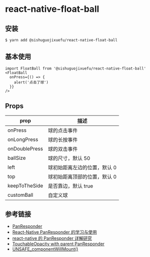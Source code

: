 # react-native-float-ball

## 安装

```sh
$ yarn add @sishuguojixuefu/react-native-float-ball
```

## 基本使用

```
import FloatBall from '@sishuguojixuefu/react-native-float-ball'
<FloatBall
  onPress={() => {
    alert('点击了球')
  }}
/>
```

## Props

| prop          | 描述                         |
| ------------- | ---------------------------- |
| onPress       | 球的点击事件                 |
| onLongPress   | 球的长按事件                 |
| onDoublePress | 球的双击事件                 |
| ballSize      | 球的尺寸，默认 50            |
| left          | 球初始距离左边的位置，默认 0 |
| top           | 球初始距离顶部的位置，默认 0 |
| keepToTheSide | 是否靠边，默认 true          |
| customBall    | 自定义球                     |

## 参考链接

- [PanResponder](https://reactnative.cn/docs/panresponder/)
- [React-Native PanResponder 的学习与使用](http://t.cn/AiNz29NE)
- [react-native 的 PanResponder 详解研究](http://t.cn/AiNmWcqR)
- [TouchableOpacity with parent PanResponder](http://t.cn/AiNminWr)
- [UNSAFE_componentWillMount()](http://t.cn/AiNEEpAB)
